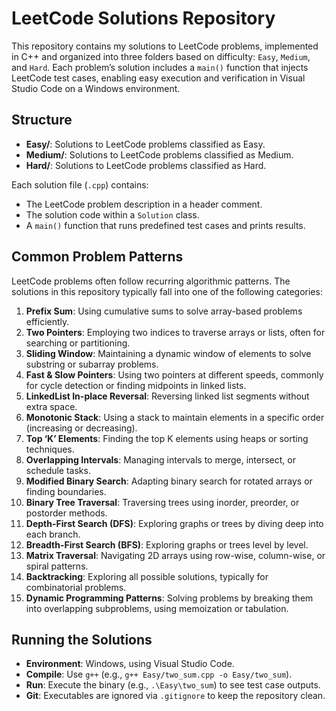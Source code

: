 # LeetCode Solutions Repository

This repository contains my solutions to LeetCode problems, implemented in C++ and organized into three folders based on difficulty: `Easy`, `Medium`, and `Hard`. Each problem’s solution includes a `main()` function that injects LeetCode test cases, enabling easy execution and verification in Visual Studio Code on a Windows environment.

## Structure
- **Easy/**: Solutions to LeetCode problems classified as Easy.
- **Medium/**: Solutions to LeetCode problems classified as Medium.
- **Hard/**: Solutions to LeetCode problems classified as Hard.

Each solution file (`.cpp`) contains:
- The LeetCode problem description in a header comment.
- The solution code within a `Solution` class.
- A `main()` function that runs predefined test cases and prints results.

## Common Problem Patterns
LeetCode problems often follow recurring algorithmic patterns. The solutions in this repository typically fall into one of the following categories:
1. **Prefix Sum**: Using cumulative sums to solve array-based problems efficiently.
2. **Two Pointers**: Employing two indices to traverse arrays or lists, often for searching or partitioning.
3. **Sliding Window**: Maintaining a dynamic window of elements to solve substring or subarray problems.
4. **Fast & Slow Pointers**: Using two pointers at different speeds, commonly for cycle detection or finding midpoints in linked lists.
5. **LinkedList In-place Reversal**: Reversing linked list segments without extra space.
6. **Monotonic Stack**: Using a stack to maintain elements in a specific order (increasing or decreasing).
7. **Top ‘K’ Elements**: Finding the top K elements using heaps or sorting techniques.
8. **Overlapping Intervals**: Managing intervals to merge, intersect, or schedule tasks.
9. **Modified Binary Search**: Adapting binary search for rotated arrays or finding boundaries.
10. **Binary Tree Traversal**: Traversing trees using inorder, preorder, or postorder methods.
11. **Depth-First Search (DFS)**: Exploring graphs or trees by diving deep into each branch.
12. **Breadth-First Search (BFS)**: Exploring graphs or trees level by level.
13. **Matrix Traversal**: Navigating 2D arrays using row-wise, column-wise, or spiral patterns.
14. **Backtracking**: Exploring all possible solutions, typically for combinatorial problems.
15. **Dynamic Programming Patterns**: Solving problems by breaking them into overlapping subproblems, using memoization or tabulation.

## Running the Solutions
- **Environment**: Windows, using Visual Studio Code.
- **Compile**: Use `g++` (e.g., `g++ Easy/two_sum.cpp -o Easy/two_sum`).
- **Run**: Execute the binary (e.g., `.\Easy\two_sum`) to see test case outputs.
- **Git**: Executables are ignored via `.gitignore` to keep the repository clean.